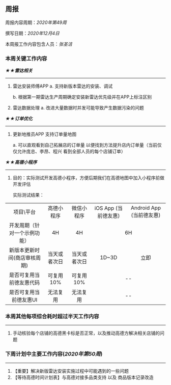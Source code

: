 ## 周报 ##

周报内容周期：*2020年第49周*

撰写日期：*2020年12月4日*

本周报工作内容包含人员：*张圣洁*

### 本周关键工作内容 ###



***★★雷达相关***

***

1. 雷达安装师傅APP
   a. 支持新版本雷达的安装、调试

   b. 根据第一期雷达生产周期确定安装新雷达优先级并在APP上标注区别
   
2. 雷达数据处理
   a. 改进大量数据时并发可能导致产生数据污染的问题
   
   

***★★订单优化***

***

1. 更新地推员APP 支持订单量地图

   a. 可以直观看到自己拓展店的订单量 以便找到方法提升店内订单量（当前仅仅允许庞总、李昂、程兴 看到全部人员的每个店铺订单）

   

***★★高德小程序***

***

1. 目的：实际测试开发高德小程序，方便后期我们在高德地图中加入小程序前做开发评估

   实际测试结果：

<table style="text-align:center">
  <tr>
      <td>项目\平台</td>
      <td>高德小程序</td>
      <td>微信小程序</td>
      <td>iOS App (当前德友惠)</td>
      <td>Android App (当前德友惠)</td>
  </tr>
  <tr>
      <td>开发周期（针对一个示例功能）</td>
      <td>4H</td>
      <td>4H</td>
      <td colspan="2">6H</td>
  </tr>
  <tr>
      <td>新版本更新时间(商店审核周期)</td>
      <td>当天或者次日</td>
      <td>当天或者次日</td>
      <td>1D~3D</td>
      <td>立即</td>
  </tr>
  <tr>
      <td>是否可复用当前德友惠代码</td>
      <td>可复用10%</td>
      <td>可复用10%</td>
      <td colspan="2">--</td>
  </tr>
  <tr>
      <td>是否可复用当前德友惠UI</td>
      <td>无法复用</td>
      <td>无法复用</td>
      <td colspan="2">--</td>
  </tr>
</table>
 


### 本周其他每项综合耗时超过半天工作内容 ###

***

1. 手动核验每个店铺的高德黑卡标是否正常，以及推动高德方解决相关店铺的问题




### 下周计划中主要工作内容(*2020年第50周*)

***

1. 【重要】解决新版雷达安装实施过程中可能遇到的一些问题
2. 【等待高德时间计划表】与高德对接多品类支持 以及 商品版本记录改造



